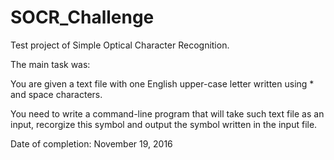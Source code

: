 # SOCR_Challenge

Test project of Simple Optical Character Recognition.

The main task was:

You are given a text file with one English upper-case letter written using * and space characters.

You need to write a command-line program that will take such text file as an input, recorgize this symbol and 
output the symbol written in the input file.

Date of completion: November 19, 2016
